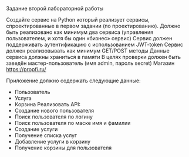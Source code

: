 Задание второй лабораторной работы

Создайте сервис на Python который реализует сервисы, спроектированные в первом задании (по проектированию). Должно быть реализовано как минимум два сервиса (управления пользователем, и хотя бы один «бизнес» сервис)
Сервис должен поддерживать аутентификацию с использованием JWT-token
Сервис должен реализовывать как минимум GET/POST методы
Данные сервиса должны храниться в памяти
В целях проверки должен быть заведён мастер-пользователь (имя admin, пароль secret)
Магазин https://propfi.ru/ 

Приложение должно содержать следующие данные:

- Пользователь
- Услуга
- Корзина Реализовать API:
- Создание нового пользователя
- Поиск пользователя по логину
- Поиск пользователя по маске имя и фамилии
- Создание услуги
- Получение списка услуг
- Добавление услуги в корзину
- Получение корзины для пользователя
